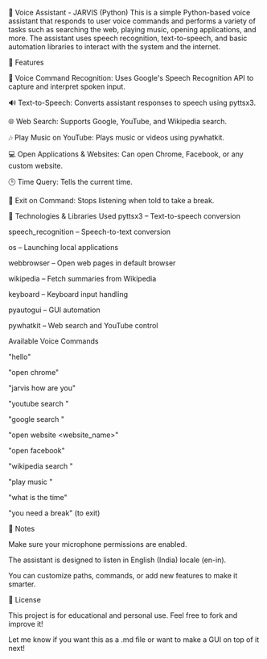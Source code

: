 🤖 Voice Assistant - JARVIS (Python)
This is a simple Python-based voice assistant that responds to user voice commands and performs a variety of tasks such as searching the web, playing music, opening applications, and more. The assistant uses speech recognition, text-to-speech, and basic automation libraries to interact with the system and the internet.



🚀 Features

🎤 Voice Command Recognition: Uses Google's Speech Recognition API to capture and interpret spoken input.

🔊 Text-to-Speech: Converts assistant responses to speech using pyttsx3.

🌐 Web Search: Supports Google, YouTube, and Wikipedia search.

🎶 Play Music on YouTube: Plays music or videos using pywhatkit.

💻 Open Applications & Websites: Can open Chrome, Facebook, or any custom website.

🕒 Time Query: Tells the current time.

🧘 Exit on Command: Stops listening when told to take a break.

🧩 Technologies & Libraries Used
pyttsx3 – Text-to-speech conversion

speech_recognition – Speech-to-text conversion

os – Launching local applications

webbrowser – Open web pages in default browser

wikipedia – Fetch summaries from Wikipedia

keyboard – Keyboard input handling

pyautogui – GUI automation

pywhatkit – Web search and YouTube control




Available Voice Commands

"hello"

"open chrome"

"jarvis how are you"

"youtube search <query>"

"google search <query>"

"open website <website_name>"

"open facebook"

"wikipedia search <topic>"

"play music <song name>"

"what is the time"

"you need a break" (to exit)



📌 Notes

Make sure your microphone permissions are enabled.

The assistant is designed to listen in English (India) locale (en-in).

You can customize paths, commands, or add new features to make it smarter.



📜 License

This project is for educational and personal use. Feel free to fork and improve it!

Let me know if you want this as a .md file or want to make a GUI on top of it next!

